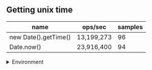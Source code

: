 ## Getting unix time

|name|ops/sec|samples|
|-|-|-|
|new Date().getTime()|13,199,273|96|
|Date.now()|23,916,400|94|


<details>
<summary>Environment</summary>

* __Machine:__ linux x64 | 4 vCPUs | 15.2GB Mem
* __Run:__ Sat May 04 2024 02:05:55 GMT+0000 (Coordinated Universal Time)
</details>

<!--
{"environment":{"platform":"linux","arch":"x64","cpus":4,"totalMemory":15.245216369628906},"benchmarks":[{"name":"new Date().getTime()","opsSec":13199273.461413635,"samples":5},{"name":"Date.now()","opsSec":23916399.609315395,"samples":5}]}-->
